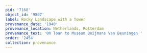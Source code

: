 ```yaml
---
pid: '7168'
object_id: '9807'
label: Rocky Landscape with a Tower
provenance_date: '1940'
provenance_location: Netherlands, Rotterdam
provenance_text: 'On loan to Museum Boijmans Van Beuningen '
order: '2454'
collection: provenance
---
```

